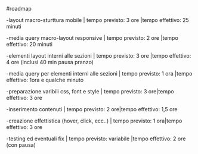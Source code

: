 #roadmap

-layout macro-sturttura mobile  | tempo previsto: 3 ore |tempo effettivo: 25 minuti 

-media query macro-layout responsive  | tempo previsto: 2 ore |tempo effettivo: 20 minuti 

-elementi layout interni alle sezioni  | tempo previsto: 3 ore |tempo effettivo: 4 ore (inclusi 40 min pausa pranzo)

-media query per elementi interni alle sezioni  | tempo previsto: 1 ora |tempo effettivo: 1ora e qualche minuto

-preparazione varibili css, font e style  | tempo previsto: 3 ore|tempo effettivo: 3 ore

-inserimento contenuti  | tempo previsto: 2 ore|tempo effettivo: 1,5 ore

-creazione effettistica (hover, click, ecc..)  | tempo previsto: 1 ora|tempo effettivo: 3 ore

-testing ed eventuali fix  | tempo previsto: variabile |tempo effettivo: 2 ore (con pausa)